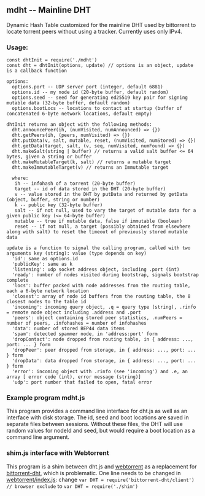 ## mdht -- Mainline DHT

Dynamic Hash Table customized for the mainline DHT used by bittorrent to locate torrent peers without using a tracker. Currently uses only IPv4.

### Usage:
```
const dhtInit = require('./mdht')
const dht = dhtInit(options, update) // options is an object, update is a callback function
```
```
options:
  options.port -- UDP server port (integer, default 6881)
  options.id -- my node id (20-byte buffer, default random)
  options.seed -- seed for generating ed25519 key pair for signing mutable data (32-byte buffer, default random)
  options.bootLocs -- locations to contact at startup (buffer of concatenated 6-byte network locations, default empty)
```
```
dhtInit returns an object with the following methods:
  dht.announcePeer(ih, (numVisited, numAnnounced) => {})
  dht.getPeers(ih, (peers, numVisited) => {})
  dht.putData(v, salt, mutable, reset, (numVisited, numStored) => {})
  dht.getData(target, salt, (v, seq, numVisited, numFound) => {})
  dht.makeSalt(string | buffer) // returns a valid salt buffer <= 64 bytes, given a string or buffer
  dht.makeMutableTarget(k, salt) // returns a mutable target
  dht.makeImmutableTarget(v) // returns an Immutable target
  
  where:
   ih -- infohash of a torrent (20-byte buffer)
   target -- id of data stored in the DHT (20-byte buffer)
   v -- value stored in the DHT by putData and returned by getData (object, buffer, string or number)
   k -- public key (32-byte buffer)
   salt -- if not null, used to vary the target of mutable data for a given public key (<= 64-byte buffer)
   mutable -- true if mutable data, false if immutable (boolean)
   reset -- if not null, a target (possibly obtained from elsewhere along with salt) to reset the timeout of previously stored mutable data
```
```
update is a function to signal the calling program, called with two arguments key (string): value (type depends on key)
  'id': same as options.id
  'publicKey': same as k
  'listening': udp socket address object, including .port (int)
  'ready': number of nodes visited during bootstrap, signals bootstrap complete
  'locs': buffer packed with node addresses from the routing table, each a 6-byte network location
  'closest': array of node id buffers from the routing table, the 8 closest nodes to the table id
  'incoming': incoming query object, .q = query type (string), .rinfo = remote node object including .address and .port
  'peers': object containing stored peer statistics, .numPeers = number of peers, .infohashes = number of infohashes
  'data': number of stored BEP44 data items
  'spam': detected spammer node, in 'address:port' form
  'dropContact': node dropped from routing table, in { address: ..., port: ... } form
  'dropPeer': peer dropped from storage, in { address: ..., port: ... } form
  'dropData': data dropped from storage, in { address: ..., port: ... } form
  'error': incoming object with .rinfo (see 'incoming') and .e, an array [ error code (int), error message (string)]
  'udp': port number that failed to open, fatal error
```

### Example program mdht.js
This program provides a command line interface for dht.js as well as an interface with disk storage. The id, seed and boot locations are saved in separate files between sessions. Without these files, the DHT will use random values for nodeId and seed, but would require a boot location as a command line argument.

### shim.js interface with Webtorrent
This program is a shim between dht.js and [webtorrent](https://github.com/webtorrent/webtorrent) as a replacement for [bittorrent-dht](https://github.com/webtorrent/bittorrent-dht), which is problematic. One line needs to be changed in [webtorrent/index.js](https://github.com/webtorrent/webtorrent/blob/master/index.js):
change `var DHT = require('bittorrent-dht/client') // browser exclude` to `var DHT = require('./shim')`
